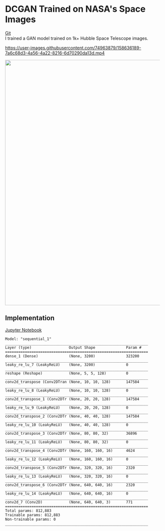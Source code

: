 # DCGAN Trained on NASA's Space Images  
[Git](https://github.com/jasper-zheng/msc-coding-2-jasper-zheng/tree/main/week_0708)   
I trained a GAN model trained on 1k+ Hubble Space Telescope images.  

https://user-images.githubusercontent.com/74963879/158636189-7a6c68d3-4a56-4a22-8216-6d70290da13d.mp4  

<img src='./images/combined.png' width=800></img>  

## Implementation  

[Jupyter Notebook](https://github.com/jasper-zheng/msc-coding-2-jasper-zheng/blob/main/week_0708/GAN_on_space_images.ipynb)    

```
Model: "sequential_1"
_________________________________________________________________
Layer (type)                 Output Shape              Param #   
=================================================================
dense_1 (Dense)              (None, 3200)              323200    
_________________________________________________________________
leaky_re_lu_7 (LeakyReLU)    (None, 3200)              0         
_________________________________________________________________
reshape (Reshape)            (None, 5, 5, 128)         0         
_________________________________________________________________
conv2d_transpose (Conv2DTran (None, 10, 10, 128)       147584    
_________________________________________________________________
leaky_re_lu_8 (LeakyReLU)    (None, 10, 10, 128)       0         
_________________________________________________________________
conv2d_transpose_1 (Conv2DTr (None, 20, 20, 128)       147584    
_________________________________________________________________
leaky_re_lu_9 (LeakyReLU)    (None, 20, 20, 128)       0         
_________________________________________________________________
conv2d_transpose_2 (Conv2DTr (None, 40, 40, 128)       147584    
_________________________________________________________________
leaky_re_lu_10 (LeakyReLU)   (None, 40, 40, 128)       0         
_________________________________________________________________
conv2d_transpose_3 (Conv2DTr (None, 80, 80, 32)        36896     
_________________________________________________________________
leaky_re_lu_11 (LeakyReLU)   (None, 80, 80, 32)        0         
_________________________________________________________________
conv2d_transpose_4 (Conv2DTr (None, 160, 160, 16)      4624      
_________________________________________________________________
leaky_re_lu_12 (LeakyReLU)   (None, 160, 160, 16)      0         
_________________________________________________________________
conv2d_transpose_5 (Conv2DTr (None, 320, 320, 16)      2320      
_________________________________________________________________
leaky_re_lu_13 (LeakyReLU)   (None, 320, 320, 16)      0         
_________________________________________________________________
conv2d_transpose_6 (Conv2DTr (None, 640, 640, 16)      2320      
_________________________________________________________________
leaky_re_lu_14 (LeakyReLU)   (None, 640, 640, 16)      0         
_________________________________________________________________
conv2d_7 (Conv2D)            (None, 640, 640, 3)       771       
=================================================================
Total params: 812,883
Trainable params: 812,883
Non-trainable params: 0
_________________________________________________________________
```
